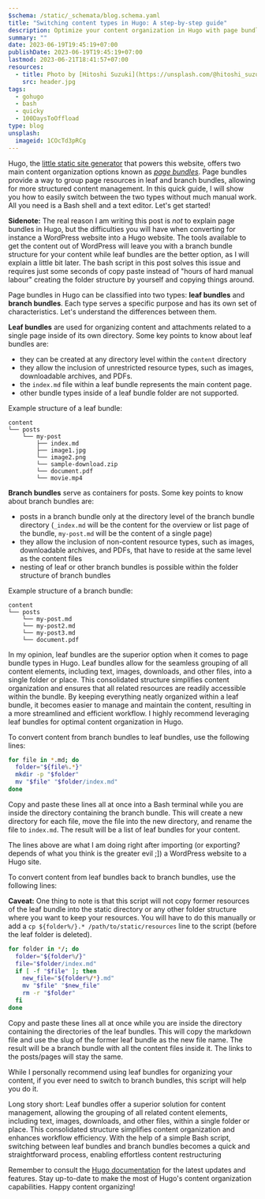 ```yaml
---
$schema: /static/_schemata/blog.schema.yaml
title: "Switching content types in Hugo: A step-by-step guide"
description: Optimize your content organization in Hugo with page bundles and learn how to switch between leaf and branch bundles for optimal SEO and site structure.
summary: ""
date: 2023-06-19T19:45:19+07:00
publishDate: 2023-06-19T19:45:19+07:00
lastmod: 2023-06-21T18:41:57+07:00
resources:
  - title: Photo by [Hitoshi Suzuki](https://unsplash.com/@hitoshi_suzuki) via [Unsplash](https://unsplash.com/)
    src: header.jpg
tags:
  - gohugo
  - bash
  - quicky
  - 100DaysToOffload
type: blog
unsplash:
  imageid: 1COcTd3pRCg
---
```


Hugo, the [little static site generator](https://gohugo.io) that powers this website, offers two main content organization options known as [*page bundles*](https://gohugo.io/content-management/page-bundles/). Page bundles provide a way to group page resources in leaf and branch bundles, allowing for more structured content management. In this quick guide, I will show you how to easily switch between the two types without much manual work. All you need is a Bash shell and a text editor. Let's get started!

**Sidenote:** The real reason I am writing this post is *not* to explain page bundles in Hugo, but the difficulties you will have when converting for instance a WordPress website into a Hugo website. The tools available to get the content out of WordPress will leave you with a branch bundle structure for your content while leaf bundles are the better option, as I will explain a little bit later. The bash script in this post solves this issue and requires just some seconds of copy paste instead of "hours of hard manual labour" creating the folder structure by yourself and copying things around.

Page bundles in Hugo can be classified into two types: **leaf bundles** and **branch bundles**. Each type serves a specific purpose and has its own set of characteristics. Let's understand the differences between them.

**Leaf bundles** are used for organizing content and attachments related to a single page inside of its own directory. Some key points to know about leaf bundles are:

- they can be created at any directory level within the `content` directory
- they allow the inclusion of unrestricted resource types, such as images, downloadable archives, and PDFs.
- the `index.md` file within a leaf bundle represents the main content page.
- other bundle types inside of a leaf bundle folder are not supported.

Example structure of a leaf bundle:

```text
content
└── posts
    └── my-post
        ├── index.md
        ├── image1.jpg
        └── image2.png
        └── sample-download.zip
        └── document.pdf
        └── movie.mp4
```

**Branch bundles** serve as containers for posts. Some key points to know about branch bundles are:

- posts in a branch bundle only at the directory level of the branch bundle directory (`_index.md` will be the content for the overview or list page of the bundle, `my-post.md` will be the content of a single page)
- they allow the inclusion of non-content resource types, such as images, downloadable archives, and PDFs, that have to reside at the same level as the content files
- nesting of leaf or other branch bundles is possible within the folder structure of branch bundles

Example structure of a branch bundle:

```text
content
└── posts
    └── my-post.md
    └── my-post2.md
    └── my-post3.md
    └── document.pdf
```

In my opinion, leaf bundles are the superior option when it comes to page bundle types in Hugo. Leaf bundles allow for the seamless grouping of all content elements, including text, images, downloads, and other files, into a single folder or place. This consolidated structure simplifies content organization and ensures that all related resources are readily accessible within the bundle. By keeping everything neatly organized within a leaf bundle, it becomes easier to manage and maintain the content, resulting in a more streamlined and efficient workflow. I highly recommend leveraging leaf bundles for optimal content organization in Hugo.

To convert content from branch bundles to leaf bundles, use the following lines:

```bash
for file in *.md; do
  folder="${file%.*}"
  mkdir -p "$folder"
  mv "$file" "$folder/index.md"
done
```

Copy and paste these lines all at once into a Bash terminal while you are inside the directory containing the branch bundle. This will create a new directory for each file, move the file into the new directory, and rename the file to `index.md`. The result will be a list of leaf bundles for your content.

The lines above are what I am doing right after importing (or exporting? depends of what you think is the greater evil ;]) a WordPress website to a Hugo site.

To convert content from leaf bundles back to branch bundles, use the following lines:

**Caveat:** One thing to note is that this script will not copy former resources of the leaf bundle into the static directory or any other folder structure where you want to keep your resources. You will have to do this manually or add a `cp ${folder%/}.* /path/to/static/resources` line to the script (before the leaf folder is deleted).

```bash
for folder in */; do
  folder="${folder%/}"
  file="$folder/index.md"
  if [ -f "$file" ]; then
    new_file="${folder%/*}.md"
    mv "$file" "$new_file"
    rm -r "$folder"
  fi
done
```

Copy and paste these lines all at once while you are inside the directory containing the directories of the leaf bundles. This will copy the markdown file and use the slug of the former leaf bundle as the new file name. The result will be a branch bundle with all the content files inside it. The links to the posts/pages will stay the same.

While I personally recommend using leaf bundles for organizing your content, if you ever need to switch to branch bundles, this script will help you do it.

Long story short: Leaf bundles offer a superior solution for content management, allowing the grouping of all related content elements, including text, images, downloads, and other files, within a single folder or place. This consolidated structure simplifies content organization and enhances workflow efficiency. With the help of a simple Bash script, switching between leaf bundles and branch bundles becomes a quick and straightforward process, enabling effortless content restructuring

Remember to consult the [Hugo documentation](https://gohugo.io/documentation/) for the latest updates and features. Stay up-to-date to make the most of Hugo's content organization capabilities. Happy content organizing!
